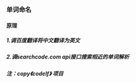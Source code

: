 ### 单词命名
#### 原理
##### 1.调百度翻译将中文翻译为英文
##### 2.调searchcode.com api接口搜索相近的单词解析
##### 注：copy《codelf》 项目
